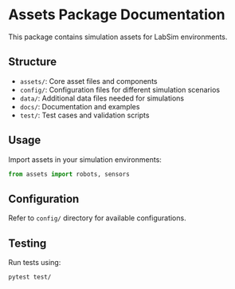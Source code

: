 # Assets Package Documentation

This package contains simulation assets for LabSim environments.

## Structure

- `assets/`: Core asset files and components
- `config/`: Configuration files for different simulation scenarios
- `data/`: Additional data files needed for simulations
- `docs/`: Documentation and examples
- `test/`: Test cases and validation scripts

## Usage

Import assets in your simulation environments:

```python
from assets import robots, sensors
```

## Configuration

Refer to `config/` directory for available configurations.

## Testing

Run tests using:
```bash
pytest test/
```
